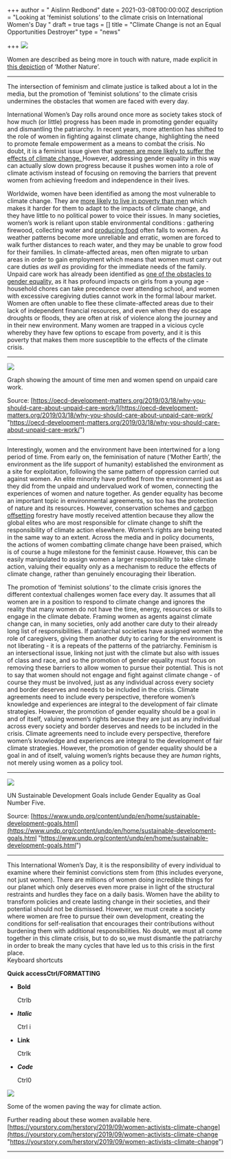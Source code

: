 +++
author = " Aislinn Redbond"
date = 2021-03-08T00:00:00Z
description = "Looking at 'feminist solutions' to the climate crisis on International Women's Day "
draft = true
tags = []
title = "Climate Change is not an Equal Opportunities Destroyer"
type = "news"

+++
![](https://res.cloudinary.com/shrub-co-op/image/upload/v1615233266/shrubcoop.org/media/ais11_nkxzqy.jpg)

Women are described as being more in touch with nature, made explicit in [this depiction](https://images.fineartamerica.com/images/artworkimages/mediumlarge/2/mother-nature-bill-bell.jpg ) of ‘Mother Nature’.

***

The intersection of feminism and climate justice is talked about a lot in the media, but the promotion of ‘feminist solutions’ to the climate crisis undermines the obstacles that women are faced with every day.

International Women’s Day rolls around once more as society takes stock of how much (or little) progress has been made in promoting gender equality and dismantling the patriarchy. In recent years, more attention has shifted to the role of women in fighting against climate change, highlighting the need to promote female empowerment as a means to combat the crisis. No doubt, it is a feminist issue given that [women are more likely to suffer the effects of climate change. ](https://www.bbc.co.uk/news/science-environment-43294221)However, addressing gender equality in this way can actually slow down progress because it pushes women into a role of climate activism instead of focusing on removing the barriers that prevent women from achieving freedom and independence in their lives.

Worldwide, women have been identified as among the most vulnerable to climate change. They are [more likely to live in poverty than men](https://www.oxfam.org/en/why-majority-worlds-poor-are-women) which makes it harder for them to adapt to the impacts of climate change, and they have little to no political power to voice their issues. In many societies, women’s work is reliant upon stable environmental conditions : gathering firewood, collecting water and [producing food](http://www.fao.org/gender/background/en/) often falls to women. As weather patterns become more unreliable and erratic, women are forced to walk further distances to reach water, and they may be unable to grow food for their families. In climate-affected areas, men often migrate to urban areas in order to gain employment which means that women must carry out care duties _as well as_ providing for the immediate needs of the family. Unpaid care work has already been identified as [one of the obstacles to gender equality,](https://www.theguardian.com/global-development/2013/oct/07/woman-job-unpaid-carers) as it has profound impacts on girls from a young age - household chores can take precedence over attending school, and women with excessive caregiving duties cannot work in the formal labour market. Women are often unable to flee these climate-affected areas due to their lack of independent financial resources, and even when they do escape droughts or floods, they are often at risk of violence along the journey and in their new environment. Many women are trapped in a vicious cycle whereby they have few options to escape from poverty, and it is this poverty that makes them more susceptible to the effects of the climate crisis.

***

![](https://res.cloudinary.com/shrub-co-op/image/upload/v1615233245/shrubcoop.org/media/ais1_ueit4a.jpg)

Graph showing the amount of time men and women spend on unpaid care work.

Source: [https://oecd-development-matters.org/2019/03/18/why-you-should-care-about-unpaid-care-work/](https://oecd-development-matters.org/2019/03/18/why-you-should-care-about-unpaid-care-work/ "https://oecd-development-matters.org/2019/03/18/why-you-should-care-about-unpaid-care-work/")

***

Interestingly, women and the environment have been intertwined for a long period of time. From early on, the feminisation of nature (‘Mother Earth’, the environment as the life support of humanity) established the environment as a site for exploitation, following the same pattern of oppression carried out against women. An elite minority have profited from the environment just as they did from the unpaid and undervalued work of women, connecting the experiences of women and nature together. As gender equality has become an important topic in environmental agreements, so too has the protection of nature and its resources. However, conservation schemes and [carbon offsetting](https://www.greenpeace.org.uk/news/the-biggest-problem-with-carbon-offsetting-is-that-it-doesnt-really-work/) forestry have mostly received attention because they allow the global elites who are most responsible for climate change to shift the responsibility of climate action elsewhere. Women’s rights are being treated in the same way to an extent. Across the media and in policy documents, the actions of women combatting climate change have been praised, which is of course a huge milestone for the feminist cause. However, this can be easily manipulated to assign women a larger responsibility to take climate action, valuing their equality only as a mechanism to reduce the effects of climate change, rather than genuinely encouraging their liberation.

The promotion of ‘feminist solutions’ to the climate crisis ignores the different contextual challenges women face every day. It assumes that all women are in a position to respond to climate change and ignores the reality that many women do not have the time, energy, resources or skills to engage in the climate debate. Framing women as agents against climate change can, in many societies, only add another care duty to their already long list of responsibilities. If patriarchal societies have assigned women the role of caregivers, giving them another duty to caring for the environment is not liberating - it is a repeats of the patterns of the patriarchy. Feminism is an intersectional issue, linking not just with the climate but also with issues of class and race, and so the promotion of gender equality must focus on removing these barriers to allow women to pursue their potential. This is not to say that women should not engage and fight against climate change - of course they must be involved, just as any individual across every society and border deserves and needs to be included in the crisis. Climate agreements need to include every perspective, therefore women’s knowledge and experiences are integral to the development of fair climate strategies. However, the promotion of gender equality should be a goal in and of itself, valuing women’s rights because they are just as any individual across every society and border deserves and needs to be included in the crisis. Climate agreements need to include every perspective, therefore women’s knowledge and experiences are integral to the development of fair climate strategies. However, the promotion of gender equality should be a goal in and of itself, valuing women’s rights because they are _human_ rights, not merely using women as a policy tool.

***

![](https://res.cloudinary.com/shrub-co-op/image/upload/v1615232874/shrubcoop.org/media/ais3_born9k.jpg)

UN Sustainable Development Goals include Gender Equality as Goal Number Five.

Source: [https://www.undp.org/content/undp/en/home/sustainable-development-goals.html](https://www.undp.org/content/undp/en/home/sustainable-development-goals.html "https://www.undp.org/content/undp/en/home/sustainable-development-goals.html")

***

This International Women’s Day, it is the responsibility of every individual to examine where their feminist convictions stem from (this includes everyone, not just women). There are millions of women doing incredible things for our planet which only deserves even more praise in light of the structural restraints and hurdles they face on a daily basis. Women have the ability to transform policies and create lasting change in their societies, and their potential should not be dismissed. However, we must create a society where women are free to pursue their own development, creating the conditions for self-realisation that encourages their contributions without burdening them with additional responsibilities. No doubt, we must all come together in this climate crisis, but to do so,we must dismantle the patriarchy in order to break the many cycles that have led us to this crisis in the first place.  
Keyboard shortcuts

**Quick accessCtrl/FORMATTING**

* **Bold**

  Ctrlb
* **_Italic_**

  Ctrl i
* **Link**

  Ctrlk
* **_Code_**

  Ctrl0

![](https://res.cloudinary.com/shrub-co-op/image/upload/v1615233637/shrubcoop.org/media/ais4_d8rqj0.png)

Some of the women paving the way for climate action.

Further reading about these women available here. [https://yourstory.com/herstory/2019/09/women-activists-climate-change](https://yourstory.com/herstory/2019/09/women-activists-climate-change "https://yourstory.com/herstory/2019/09/women-activists-climate-change")

***